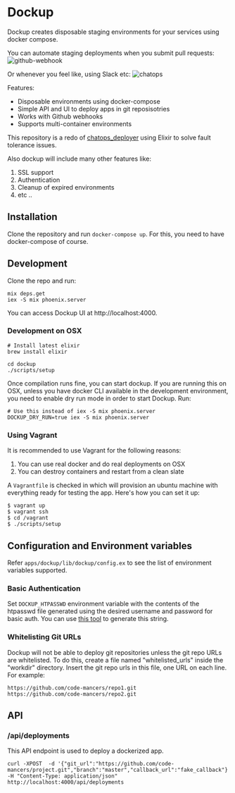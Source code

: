 # Dockup

Dockup creates disposable staging environments for your services using docker compose.

You can automate staging deployments when you submit pull requests:
![github-webhook](https://s3-ap-southeast-1.amazonaws.com/uploads-ap.hipchat.com/39906/538857/k7WU2wiVbLzQMu6/upload.png "Github Webhook")

Or whenever you feel like, using Slack etc:
![chatops](https://s3-ap-southeast-1.amazonaws.com/uploads-ap.hipchat.com/39906/538857/YFBfOlZATG5ESNx/upload_censored.jpg "Chatops")

Features:

* Disposable environments using docker-compose
* Simple API and UI to deploy apps in git reposisotries
* Works with Github webhooks
* Supports multi-container environments

This repository is a redo of [chatops_deployer](https://github.com/code-mancers/chatops_deployer)
using Elixir to solve fault tolerance issues.

Also dockup will include many other features like:

1. SSL support
2. Authentication
3. Cleanup of expired environments
4. etc ..

## Installation

Clone the repository and run `docker-compose up`. For this, you need to
have docker-compose of course.

## Development

Clone the repo and run:

    mix deps.get
    iex -S mix phoenix.server

You can access Dockup UI at http://localhost:4000.

### Development on OSX

    # Install latest elixir
    brew install elixir

    cd dockup
    ./scripts/setup


Once compilation runs fine, you can start dockup.
If you are running this on OSX, unless you have docker CLI available in the
development environment, you need to enable dry run mode in order to start
Dockup. Run:

    # Use this instead of iex -S mix phoenix.server
    DOCKUP_DRY_RUN=true iex -S mix phoenix.server


### Using Vagrant

It is recommended to use Vagrant for the following reasons:

1. You can use real docker and do real deployments on OSX
2. You can destroy containers and restart from a clean slate

A `Vagrantfile` is checked in which will provision an ubuntu machine with
everything ready for testing the app. Here's how you can set it up:

```
$ vagrant up
$ vagrant ssh
$ cd /vagrant
$ ./scripts/setup
```

## Configuration and Environment variables

Refer `apps/dockup/lib/dockup/config.ex` to see the list of environment variables
supported.

### Basic Authentication

Set `DOCKUP_HTPASSWD` environment variable with the contents of the htpasswd file
generated using the desired username and password for basic auth. You can use
[this tool](http://www.htaccesstools.com/htpasswd-generator/) to generate this
string.


### Whitelisting Git URLs

Dockup will not be able to deploy git repositories unless the git repo URLs
are whitelisted. To do this, create a file named "whitelisted_urls" inside
the "workdir" directory. Insert the git repo urls in this file, one URL on each
line. For example:

```
https://github.com/code-mancers/repo1.git
https://github.com/code-mancers/repo2.git
```

## API

### /api/deployments

This API endpoint is used to deploy a dockerized app.

```
curl -XPOST  -d '{"git_url":"https://github.com/code-mancers/project.git","branch":"master","callback_url":"fake_callback"}' -H "Content-Type: application/json" http://localhost:4000/api/deployments
```
